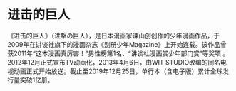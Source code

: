 # 进击的巨人

《进击的巨人》（进撃の巨人），是日本漫画家谏山创创作的少年漫画作品，于2009年在讲谈社旗下的漫画杂志《别册少年Magazine》上开始连载。该作品曾获2011年“这本漫画真厉害！”男性榜第1名、“讲谈社漫画赏少年部门赏”等奖项 。2012年12月正式宣布TV动画化，2013年4月6日，由WIT STUDIO改编的同名电视动画正式开始放送。截止至2019年12月25日，单行本（含电子版）累计全球发行量突破1亿册。
